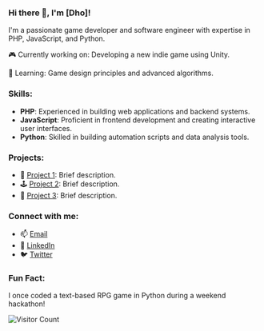 ### Hi there 👋, I'm [Dho]!

I'm a passionate game developer and software engineer with expertise in PHP, JavaScript, and Python.

🎮 Currently working on: Developing a new indie game using Unity.

🌱 Learning: Game design principles and advanced algorithms.

### Skills:
- **PHP**: Experienced in building web applications and backend systems.
- **JavaScript**: Proficient in frontend development and creating interactive user interfaces.
- **Python**: Skilled in building automation scripts and data analysis tools.

### Projects:
- 🎲 [Project 1](link_to_project_1): Brief description.
- 🕹️ [Project 2](link_to_project_2): Brief description.
- 🚀 [Project 3](link_to_project_3): Brief description.

### Connect with me:
- 📫 [Email](mailto:youremail@example.com)
- 🔗 [LinkedIn](https://www.linkedin.com/in/yourprofile)
- 🐦 [Twitter](https://twitter.com/yourtwitter)

### Fun Fact:
I once coded a text-based RPG game in Python during a weekend hackathon!

![Visitor Count](https://visitor-badge.laobi.icu/badge?page_id=yourusername.yourusername)
